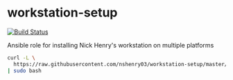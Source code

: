 # workstation-setup
[![Build Status](https://api.travis-ci.com/nshenry03/workstation-setup.svg?branch=master)](https://travis-ci.com/nshenry03/workstation-setup)

Ansible role for installing Nick Henry's workstation on multiple platforms

```bash
curl -L \
  https://raw.githubusercontent.com/nshenry03/workstation-setup/master/pre-workstation-setup.sh \
| sudo bash
```

